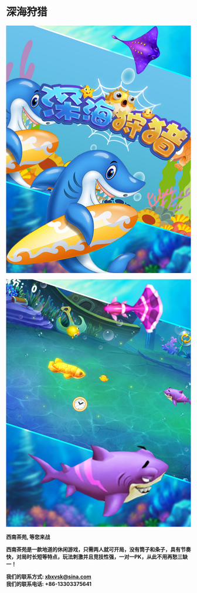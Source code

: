 # 深海狩猎

![](g0101x.jpg)

![](g0102x.jpg)

**西南茶苑, 等您来战** <br>

**西南茶苑是一款地道的休闲游戏，只需两人就可开局，没有筒子和条子，具有节奏快，对局时长短等特点，玩法刺激并且竞技性强，一对一PK，从此不用再愁三缺一！**<br>

**我们的联系方式: xbxvsk@sina.com** <br>
**我们的联系电话: +86-13303375641** <br>
